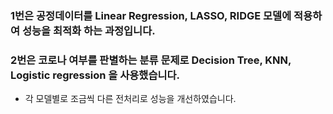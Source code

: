 ### 1번은 공정데이터를 Linear Regression, LASSO, RIDGE 모델에 적용하여 성능을 최적화 하는 과정입니다.
### 2번은 코로나 여부를 판별하는 분류 문제로 Decision Tree, KNN, Logistic regression 을 사용했습니다.
+ 각 모델별로 조금씩 다른 전처리로 성능을 개선하였습니다. 
